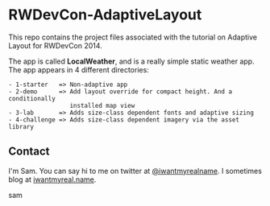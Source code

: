 # RWDevCon-AdaptiveLayout

This repo contains the project files associated with the tutorial on Adaptive
Layout for RWDevCon 2014.

The app is called __LocalWeather__, and is a really simple static weather app.
The app appears in 4 different directories:

    - 1-starter   => Non-adaptive app
    - 2-demo      => Add layout override for compact height. And a conditionally
                     installed map view
    - 3-lab       => Adds size-class dependent fonts and adaptive sizing
    - 4-challenge => Adds size-class dependent imagery via the asset library

## Contact

I'm Sam. You can say hi to me on twitter at 
[@iwantmyrealname](https://twitter.com/iwantmyrealname). I sometimes blog at
[iwantmyreal.name](http://iwantmyreal.name/).


sam
